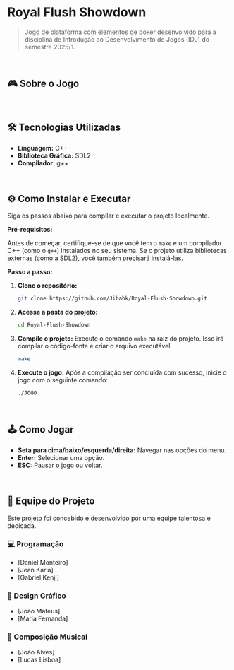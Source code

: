 # Royal Flush Showdown

> Jogo de plataforma com elementos de poker desenvolvido para a disciplina de Introdução ao Desenvolvimento de Jogos (IDJ) do semestre 2025/1.

<br>

## 🎮 Sobre o Jogo



<br>

## 🛠️ Tecnologias Utilizadas

* **Linguagem:** C++
* **Biblioteca Gráfica:** SDL2
* **Compilador:** g++

<br>

## ⚙️ Como Instalar e Executar

Siga os passos abaixo para compilar e executar o projeto localmente.

**Pré-requisitos:**

Antes de começar, certifique-se de que você tem o `make` e um compilador C++ (como o `g++`) instalados no seu sistema. Se o projeto utiliza bibliotecas externas (como a SDL2), você também precisará instalá-las.

**Passo a passo:**

1.  **Clone o repositório:**
    ```bash
    git clone https://github.com/Jibabk/Royal-Flush-Showdown.git
    ```

2.  **Acesse a pasta do projeto:**
    ```bash
    cd Royal-Flush-Showdown
    ```

3.  **Compile o projeto:**
    Execute o comando `make` na raiz do projeto. Isso irá compilar o código-fonte e criar o arquivo executável.
    ```bash
    make
    ```

4.  **Execute o jogo:**
    Após a compilação ser concluída com sucesso, inicie o jogo com o seguinte comando:
    ```bash
    ./JOGO
    ```

<br>

## 🕹️ Como Jogar

* **Seta para cima/baixo/esquerda/direita:** Navegar nas opções do menu.
* **Enter:** Selecionar uma opção.
* **ESC:** Pausar o jogo ou voltar.

<br>

## 👥 Equipe do Projeto

Este projeto foi concebido e desenvolvido por uma equipe talentosa e dedicada.

### 💻 Programação
* [Daniel Monteiro]
* [Jean Karia]
* [Gabriel Kenji]

### 🎨 Design Gráfico
* [João Mateus]
* [Maria Fernanda]

### 🎵 Composição Musical
* [João Alves]
* [Lucas Lisboa]

